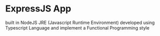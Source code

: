 # ExpressJS App

built in NodeJS JRE (Javascript Runtime Environment) developed using Typescript Language and implement a Functional Programming style